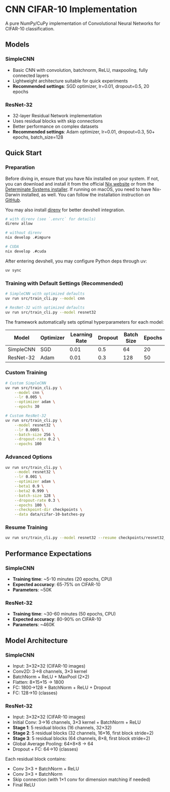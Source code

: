 # CNN CIFAR-10 Implementation

A pure NumPy/CuPy implementation of Convolutional Neural Networks for CIFAR-10 classification.

## Models

### SimpleCNN

- Basic CNN with convolution, batchnorm, ReLU, maxpooling, fully connected layers
- Lightweight architecture suitable for quick experiments
- **Recommended settings**: SGD optimizer, lr=0.01, dropout=0.5, 20 epochs

### ResNet-32

- 32-layer Residual Network implementation
- Uses residual blocks with skip connections
- Better performance on complex datasets
- **Recommended settings**: Adam optimizer, lr=0.01, dropout=0.3, 50+ epochs, batch_size=128

## Quick Start

### Preparation

Before diving in, ensure that you have Nix installed on your system. If not, you
can download and install it from the official
[Nix website](https://nixos.org/download.html) or from the
[Determinate Systems installer](https://github.com/DeterminateSystems/nix-installer).
If running on macOS, you need to have Nix-Darwin installed, as well. You can
follow the installation instruction on
[GitHub](https://github.com/LnL7/nix-darwin?tab=readme-ov-file#flakes).

You may also install [direnv](https://direnv.net/docs/installation.html) for better
devshell integration.

```bash
# with direnv (see `.envrc` for details)
direnv allow

# without direnv
nix develop .#impure

# CUDA
nix develop .#cuda
```

After entering devshell, you may configure Python deps through uv:

```bash
uv sync
```

### Training with Default Settings (Recommended)

```bash
# SimpleCNN with optimized defaults
uv run src/train_cli.py --model cnn

# ResNet-32 with optimized defaults
uv run src/train_cli.py --model resnet32
```

The framework automatically sets optimal hyperparameters for each model:

| Model     | Optimizer | Learning Rate | Dropout | Batch Size | Epochs |
| --------- | --------- | ------------- | ------- | ---------- | ------ |
| SimpleCNN | SGD       | 0.01          | 0.5     | 64         | 20     |
| ResNet-32 | Adam      | 0.01          | 0.3     | 128        | 50     |

### Custom Training

```bash
# Custom SimpleCNN
uv run src/train_cli.py \
    --model cnn \
    --lr 0.005 \
    --optimizer adam \
    --epochs 30

# Custom ResNet-32
uv run src/train_cli.py \
    --model resnet32 \
    --lr 0.0005 \
    --batch-size 256 \
    --dropout-rate 0.2 \
    --epochs 100
```

### Advanced Options

```bash
uv run src/train_cli.py \
    --model resnet32 \
    --lr 0.001 \
    --optimizer adam \
    --beta1 0.9 \
    --beta2 0.999 \
    --batch-size 128 \
    --dropout-rate 0.3 \
    --epochs 100 \
    --checkpoint-dir checkpoints \
    --data data/cifar-10-batches-py
```

### Resume Training

```bash
uv run src/train_cli.py --model resnet32 --resume checkpoints/resnet32_epoch25.pkl
```

## Performance Expectations

### SimpleCNN

- **Training time**: ~5-10 minutes (20 epochs, CPU)
- **Expected accuracy**: 65-75% on CIFAR-10
- **Parameters**: ~50K

### ResNet-32

- **Training time**: ~30-60 minutes (50 epochs, CPU)
- **Expected accuracy**: 80-90% on CIFAR-10
- **Parameters**: ~460K

## Model Architecture

### SimpleCNN

- Input: 3×32×32 (CIFAR-10 images)
- Conv2D: 3→8 channels, 3×3 kernel
- BatchNorm + ReLU + MaxPool (2×2)
- Flatten: 8×15×15 → 1800
- FC: 1800→128 + BatchNorm + ReLU + Dropout
- FC: 128→10 (classes)

### ResNet-32

- Input: 3×32×32 (CIFAR-10 images)
- Initial Conv: 3→16 channels, 3×3 kernel + BatchNorm + ReLU
- **Stage 1**: 5 residual blocks (16 channels, 32×32)
- **Stage 2**: 5 residual blocks (32 channels, 16×16, first block stride=2)
- **Stage 3**: 5 residual blocks (64 channels, 8×8, first block stride=2)
- Global Average Pooling: 64×8×8 → 64
- Dropout + FC: 64→10 (classes)

Each residual block contains:

- Conv 3×3 + BatchNorm + ReLU
- Conv 3×3 + BatchNorm
- Skip connection (with 1×1 conv for dimension matching if needed)
- Final ReLU
